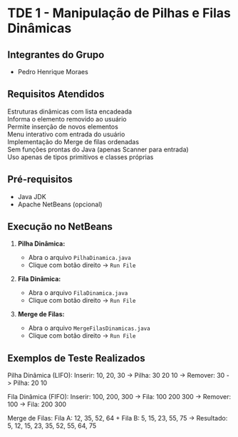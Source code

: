 # TDE 1 - Manipulação de Pilhas e Filas Dinâmicas

## Integrantes do Grupo
- Pedro Henrique Moraes

## Requisitos Atendidos
Estruturas dinâmicas com lista encadeada  
Informa o elemento removido ao usuário  
Permite inserção de novos elementos  
Menu interativo com entrada do usuário  
Implementação do Merge de filas ordenadas  
Sem funções prontas do Java (apenas Scanner para entrada)  
Uso apenas de tipos primitivos e classes próprias  

## Pré-requisitos
- Java JDK
- Apache NetBeans (opcional)


## Execução no NetBeans

1. **Pilha Dinâmica:**
   - Abra o arquivo `PilhaDinamica.java`
   - Clique com botão direito -> `Run File`

2. **Fila Dinâmica:**
   - Abra o arquivo `FilaDinamica.java`
   - Clique com botão direito -> `Run File`

3. **Merge de Filas:**
   - Abra o arquivo `MergeFilasDinamicas.java`
   - Clique com botão direito -> `Run File`
  
## Exemplos de Teste Realizados
Pilha Dinâmica (LIFO): Inserir: 10, 20, 30 -> Pilha: 30 20 10 -> Remover: 30 -> Pilha: 20 10

Fila Dinâmica (FIFO): Inserir: 100, 200, 300 -> Fila: 100 200 300 -> Remover: 100 -> Fila: 200 300  

Merge de Filas: Fila A: 12, 35, 52, 64 + Fila B: 5, 15, 23, 55, 75 -> Resultado: 5, 12, 15, 23, 35, 52, 55, 64, 75
